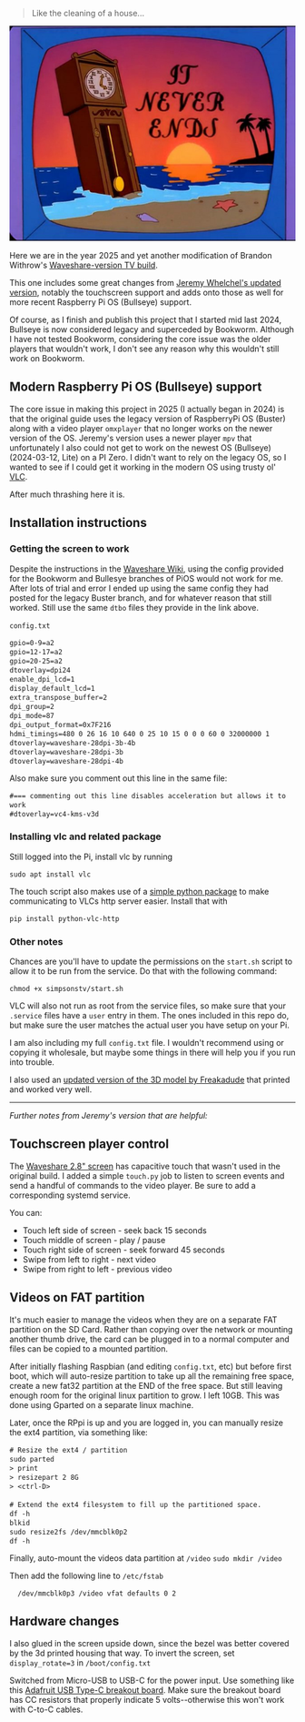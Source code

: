 > Like the cleaning of a house...

![simpsons clock](itneverends.jpg)

Here we are in the year 2025 and yet another modification of Brandon Withrow's [Waveshare-version TV build](https://withrow.io/simpsons-tv-build-guide-waveshare).

This one includes some great changes from [Jeremy Whelchel's updated version](https://github.com/jeremywhelchel/simpsonstv), notably the touchscreen support and adds onto those as well for more recent Raspberry Pi OS (Bullseye) support.

Of course, as I finish and publish this project that I started mid last 2024, Bullseye is now considered legacy and superceded by Bookworm. Although I have not tested Bookworm, considering the core issue was the older players that wouldn't work, I don't see any reason why this wouldn't still work on Bookworm.

## Modern Raspberry Pi OS (Bullseye) support

The core issue in making this project in 2025 (I actually began in 2024) is that the original guide uses the legacy version of RaspberryPi OS (Buster) along with a video player `omxplayer` that no longer works on the newer version of the OS. Jeremy's version uses a newer player `mpv` that unfortunately I also could not get to work on the newest OS (Bullseye) (2024-03-12, Lite) on a PI Zero. I didn't want to rely on the legacy OS, so I wanted to see if I could get it working in the modern OS using trusty ol' [VLC][vlc].

After much thrashing here it is.

## Installation instructions

### Getting the screen to work

Despite the instructions in the [Waveshare Wiki][waveshare-wiki], using the config provided for the Bookworm and Bullesye branches of PiOS would not work for me. After lots of trial and error I ended up using the same config they had posted for the legacy Buster branch, and for whatever reason that still worked. Still use the same `dtbo` files they provide in the link above.

`config.txt`
```
gpio=0-9=a2
gpio=12-17=a2
gpio=20-25=a2
dtoverlay=dpi24
enable_dpi_lcd=1
display_default_lcd=1
extra_transpose_buffer=2
dpi_group=2
dpi_mode=87
dpi_output_format=0x7F216
hdmi_timings=480 0 26 16 10 640 0 25 10 15 0 0 0 60 0 32000000 1
dtoverlay=waveshare-28dpi-3b-4b
dtoverlay=waveshare-28dpi-3b
dtoverlay=waveshare-28dpi-4b
```

Also make sure you comment out this line in the same file:

```
#=== commenting out this line disables acceleration but allows it to work
#dtoverlay=vc4-kms-v3d
```

### Installing vlc and related package

Still logged into the Pi, install vlc by running

```
sudo apt install vlc
```

The touch script also makes use of a [simple python package](https://github.com/MatejMecka/python-vlc-http) to make communicating to VLCs http server easier. Install that with

```
pip install python-vlc-http
```

### Other notes

Chances are you'll have to update the permissions on the `start.sh` script to allow it to be run from the service. Do that with the following command:

```
chmod +x simpsonstv/start.sh
```

VLC will also not run as root from the service files, so make sure that your `.service` files have a `user` entry in them. The ones included in this repo do, but make sure the user matches the actual user you have setup on your Pi.

I am also including my full `config.txt` file. I wouldn't recommend using or copying it wholesale, but maybe some things in there will help you if you run into trouble.

I also used an [updated version of the 3D model by Freakadude](https://www.thingiverse.com/thing:5027609) that printed and worked very well.

---

_Further notes from Jeremy's version that are helpful:_

## Touchscreen player control

The [Waveshare 2.8" screen][waveshare-wiki] has capacitive touch that wasn't used in the original
build. I added a simple `touch.py` job to listen to screen events and send a
handful of commands to the video player. Be sure to add a corresponding systemd
service.

You can:
- Touch left side of screen - seek back 15 seconds
- Touch middle of screen - play / pause
- Touch right side of screen - seek forward 45 seconds
- Swipe from left to right - next video
- Swipe from right to left - previous video

## Videos on FAT partition

It's much easier to manage the videos when they are on a separate FAT partition
on the SD Card. Rather than copying over the network or mounting another thumb
drive, the card can be plugged in to a normal computer and files can be copied
to a mounted partition.

After initially flashing Raspbian (and editing `config.txt`, etc) but before first boot, which will auto-resize partition to take up all the remaining free space, create a new fat32 partition at the END of the free space. But still leaving enough room for the original linux partition to grow. I left 10GB. This was done using Gparted on a separate linux machine.

Later, once the RPpi is up and you are logged in, you can manually resize the
ext4 partition, via something like:

```
# Resize the ext4 / partition
sudo parted
> print
> resizepart 2 8G
> <ctrl-D>

# Extend the ext4 filesystem to fill up the partitioned space.
df -h
blkid
sudo resize2fs /dev/mmcblk0p2
df -h
```

Finally, auto-mount the videos data partition at `/video`
`sudo mkdir /video`

Then add the following line to `/etc/fstab`
```
  /dev/mmcblk0p3 /video vfat defaults 0 2
```

## Hardware changes

I also glued in the screen upside down, since the bezel was better covered by
the 3d printed housing that way. To invert the screen, set `display_rotate=3` in `/boot/config.txt`

Switched from Micro-USB to USB-C for the power input. Use something like this
[Adafruit USB Type-C breakout board](https://www.adafruit.com/product/4090). Make sure the breakout board has CC resistors that properly indicate 5 volts--otherwise this won't work with C-to-C cables.

[waveshare-wiki]: https://www.waveshare.com/wiki/2.8inch_DPI_LCD
[vlc]: https://www.videolan.org/vlc/